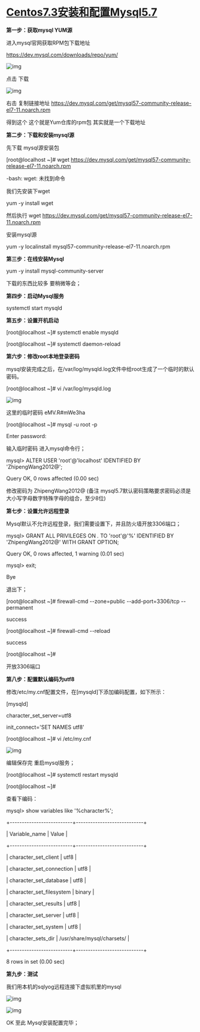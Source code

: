 # [Centos7.3安装和配置Mysql5.7](https://www.cnblogs.com/wishwzp/p/7113403.html)



**第一步：获取mysql YUM源**

进入mysql官网获取RPM包下载地址

<https://dev.mysql.com/downloads/repo/yum/>

 

![img](https://images2015.cnblogs.com/blog/812323/201707/812323-20170703223302534-1634260227.png)

 

点击 下载

![img](https://images2015.cnblogs.com/blog/812323/201707/812323-20170703223317159-1093514181.png)

 

右击 复制链接地址 <https://dev.mysql.com/get/mysql57-community-release-el7-11.noarch.rpm>

 

得到这个  这个就是Yum仓库的rpm包 其实就是一个下载地址

 

**第二步：下载和安装mysql源**

先下载 mysql源安装包

[root@localhost ~]# wget https://dev.mysql.com/get/mysql57-community-release-el7-11.noarch.rpm

-bash: wget: 未找到命令

我们先安装下wget 

yum -y install wget

然后执行 wget <https://dev.mysql.com/get/mysql57-community-release-el7-11.noarch.rpm>

 

安装mysql源

yum -y localinstall mysql57-community-release-el7-11.noarch.rpm 

 

**第三步：在线安装Mysql**

yum -y install mysql-community-server

下载的东西比较多 要稍微等会；

 

**第四步：启动Mysql服务**

systemctl start mysqld

 

**第五步：设置开机启动**

[root@localhost ~]# systemctl enable mysqld

[root@localhost ~]# systemctl daemon-reload

 

**第六步：修改root本地登录密码**

mysql安装完成之后，在/var/log/mysqld.log文件中给root生成了一个临时的默认密码。

[root@localhost ~]# vi /var/log/mysqld.log

![img](https://images2015.cnblogs.com/blog/812323/201707/812323-20170703223338878-454043388.png)

这里的临时密码 eMV.R#mWe3ha

 

[root@localhost ~]#  mysql -u root -p

Enter password: 

输入临时密码 进入mysql命令行；

mysql> ALTER USER 'root'@'localhost' IDENTIFIED BY 'ZhipengWang2012@';

Query OK, 0 rows affected (0.00 sec)

修改密码为 ZhipengWang2012@    (备注 mysql5.7默认密码策略要求密码必须是大小写字母数字特殊字母的组合，至少8位) 

 

**第七步：设置允许远程登录**

Mysql默认不允许远程登录，我们需要设置下，并且防火墙开放3306端口；

mysql> GRANT ALL PRIVILEGES ON *.* TO 'root'@'%' IDENTIFIED BY 'ZhipengWang2012@' WITH GRANT OPTION;

Query OK, 0 rows affected, 1 warning (0.01 sec)

mysql> exit;

Bye

退出下；

[root@localhost ~]# firewall-cmd --zone=public --add-port=3306/tcp --permanent

success

[root@localhost ~]# firewall-cmd --reload

success

[root@localhost ~]# 

开放3306端口

 

**第八步：配置默认编码为utf8**

修改/etc/my.cnf配置文件，在[mysqld]下添加编码配置，如下所示：

[mysqld]

character_set_server=utf8

init_connect='SET NAMES utf8'

 

[root@localhost ~]# vi /etc/my.cnf

![img](https://images2015.cnblogs.com/blog/812323/201707/812323-20170703223353847-841905189.png)

编辑保存完 重启mysql服务；

[root@localhost ~]# systemctl restart mysqld

[root@localhost ~]# 

查看下编码：

mysql> show variables like '%character%';

+--------------------------+----------------------------+

| Variable_name            | Value                      |

+--------------------------+----------------------------+

| character_set_client     | utf8                       |

| character_set_connection | utf8                       |

| character_set_database   | utf8                       |

| character_set_filesystem | binary                     |

| character_set_results    | utf8                       |

| character_set_server     | utf8                       |

| character_set_system     | utf8                       |

| character_sets_dir       | /usr/share/mysql/charsets/ |

+--------------------------+----------------------------+

8 rows in set (0.00 sec)

 

**第九步：测试**

我们用本机的sqlyog远程连接下虚拟机里的mysql

![img](https://images2015.cnblogs.com/blog/812323/201707/812323-20170703223410894-1305204344.png)

 

 ![img](https://images2015.cnblogs.com/blog/812323/201707/812323-20170703223418378-419041886.png)

 

 OK 至此 Mysql安装配置完毕；